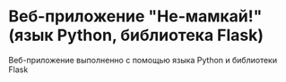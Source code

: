 # Веб-приложение "Не-мамкай!"(язык Python, библиотека Flask)

Веб-приложение выполненно с помощью языка Python и библиотеки Flask

